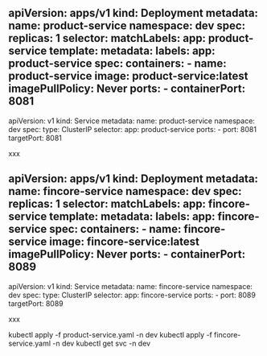 apiVersion: apps/v1
kind: Deployment
metadata:
  name: product-service
  namespace: dev
spec:
  replicas: 1
  selector:
    matchLabels:
      app: product-service
  template:
    metadata:
      labels:
        app: product-service
    spec:
      containers:
        - name: product-service
          image: product-service:latest
          imagePullPolicy: Never
          ports:
            - containerPort: 8081
---
apiVersion: v1
kind: Service
metadata:
  name: product-service
  namespace: dev
spec:
  type: ClusterIP
  selector:
    app: product-service
  ports:
    - port: 8081
      targetPort: 8081

xxx

apiVersion: apps/v1
kind: Deployment
metadata:
  name: fincore-service
  namespace: dev
spec:
  replicas: 1
  selector:
    matchLabels:
      app: fincore-service
  template:
    metadata:
      labels:
        app: fincore-service
    spec:
      containers:
        - name: fincore-service
          image: fincore-service:latest
          imagePullPolicy: Never
          ports:
            - containerPort: 8089
---
apiVersion: v1
kind: Service
metadata:
  name: fincore-service
  namespace: dev
spec:
  type: ClusterIP
  selector:
    app: fincore-service
  ports:
    - port: 8089
      targetPort: 8089

xxx

kubectl apply -f product-service.yaml -n dev
kubectl apply -f fincore-service.yaml -n dev
kubectl get svc -n dev
